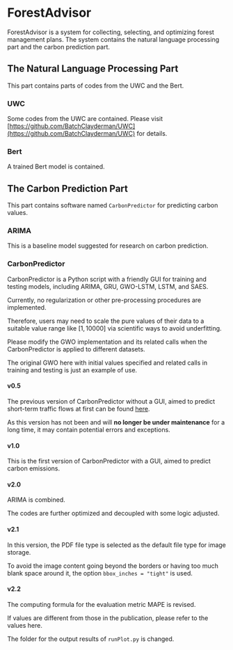 # ForestAdvisor

ForestAdvisor is a system for collecting, selecting, and optimizing forest management plans. The system contains the natural language processing part and the carbon prediction part. 

## The Natural Language Processing Part

This part contains parts of codes from the UWC and the Bert. 

### UWC

Some codes from the UWC are contained. Please visit [https://github.com/BatchClayderman/UWC](https://github.com/BatchClayderman/UWC) for details. 

### Bert

A trained Bert model is contained. 

## The Carbon Prediction Part

This part contains software named ``CarbonPredictor`` for predicting carbon values. 

### ARIMA

This is a baseline model suggested for research on carbon prediction. 

### CarbonPredictor

CarbonPredictor is a Python script with a friendly GUI for training and testing models, including ARIMA, GRU, GWO-LSTM, LSTM, and SAES. 

Currently, no regularization or other pre-processing procedures are implemented. 

Therefore, users may need to scale the pure values of their data to a suitable value range like $[1, 10000]$ via scientific ways to avoid underfitting. 

Please modify the GWO implementation and its related calls when the CarbonPredictor is applied to different datasets. 

The original GWO here with initial values specified and related calls in training and testing is just an example of use. 

#### v0.5

The previous version of CarbonPredictor without a GUI, aimed to predict short-term traffic flows at first can be found [here](https://github.com/BatchClayderman/CEEMDAN-SE-GWO-LSTM). 

As this version has not been and will **no longer be under maintenance** for a long time, it may contain potential errors and exceptions. 

#### v1.0

This is the first version of CarbonPredictor with a GUI, aimed to predict carbon emissions. 

#### v2.0

ARIMA is combined. 

The codes are further optimized and decoupled with some logic adjusted. 

#### v2.1

In this version, the PDF file type is selected as the default file type for image storage. 

To avoid the image content going beyond the borders or having too much blank space around it, the option ``bbox_inches = "tight"`` is used. 

#### v2.2

The computing formula for the evaluation metric MAPE is revised. 

If values are different from those in the publication, please refer to the values here. 

The folder for the output results of ``runPlot.py`` is changed. 
